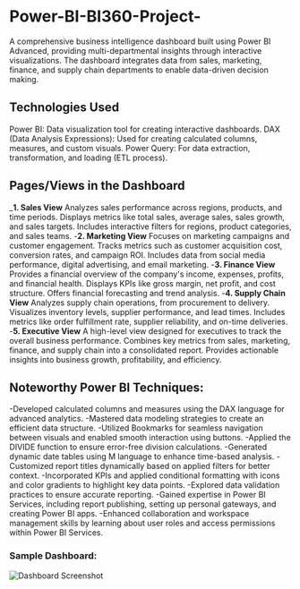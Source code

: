 # Power-BI-BI360-Project-
A comprehensive business intelligence dashboard built using Power BI Advanced, providing multi-departmental insights through interactive visualizations. The dashboard integrates data from sales, marketing, finance, and supply chain departments to enable data-driven decision making.
## Technologies Used
Power BI: Data visualization tool for creating interactive dashboards.
DAX (Data Analysis Expressions): Used for creating calculated columns, measures, and custom visuals.
Power Query: For data extraction, transformation, and loading (ETL process).
## Pages/Views in the Dashboard
_**1. Sales View**
Analyzes sales performance across regions, products, and time periods.
Displays metrics like total sales, average sales, sales growth, and sales targets.
Includes interactive filters for regions, product categories, and sales teams.
-**2. Marketing View**
Focuses on marketing campaigns and customer engagement.
Tracks metrics such as customer acquisition cost, conversion rates, and campaign ROI.
Includes data from social media performance, digital advertising, and email marketing.
-**3. Finance View**
Provides a financial overview of the company's income, expenses, profits, and financial health.
Displays KPIs like gross margin, net profit, and cost structure.
Offers financial forecasting and trend analysis.
-**4. Supply Chain View**
Analyzes supply chain operations, from procurement to delivery.
Visualizes inventory levels, supplier performance, and lead times.
Includes metrics like order fulfillment rate, supplier reliability, and on-time deliveries.
-**5. Executive View**
A high-level view designed for executives to track the overall business performance.
Combines key metrics from sales, marketing, finance, and supply chain into a consolidated report.
Provides actionable insights into business growth, profitability, and efficiency.
## Noteworthy Power BI Techniques:
-Developed calculated columns and measures using the DAX language for advanced analytics.
-Mastered data modeling strategies to create an efficient data structure.
-Utilized Bookmarks for seamless navigation between visuals and enabled smooth interaction using buttons.
-Applied the DIVIDE function to ensure error-free division calculations.
-Generated dynamic date tables using M language to enhance time-based analysis.
-Customized report titles dynamically based on applied filters for better context.
-Incorporated KPIs and applied conditional formatting with icons and color gradients to highlight key data points.
-Explored data validation practices to ensure accurate reporting.
-Gained expertise in Power BI Services, including report publishing, setting up personal gateways, and creating Power BI apps.
-Enhanced collaboration and workspace management skills by learning about user roles and access permissions within Power BI Services.
### Sample Dashboard:
![Dashboard Screenshot](C:\Users\Hi\Pictures\Screenshots)

